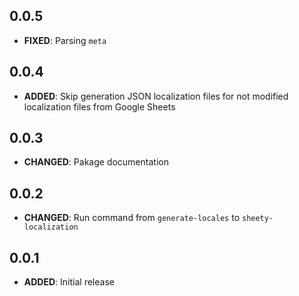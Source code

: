 ## 0.0.5
- **FIXED**: Parsing `meta`

## 0.0.4
- **ADDED**: Skip generation JSON localization files for not modified localization files from Google Sheets

## 0.0.3
- **CHANGED**: Pakage documentation

## 0.0.2
- **CHANGED**: Run command from `generate-locales` to `sheety-localization`

## 0.0.1
- **ADDED**: Initial release
